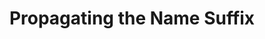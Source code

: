 ---
title: "Propagating the Name Suffix"
linkTitle: "Propagating the Name Suffix"
weight: 5
type: docs
description: >
    Letting ConfigMap or Secret know the name of the generated Resource name suffix
---